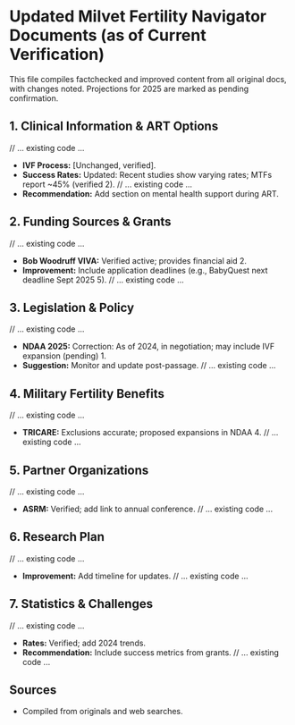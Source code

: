 # Updated Milvet Fertility Navigator Documents (as of Current Verification)

This file compiles factchecked and improved content from all original docs, with changes noted. Projections for 2025 are marked as pending confirmation.

## 1. Clinical Information & ART Options
// ... existing code ...
- **IVF Process:** [Unchanged, verified].
- **Success Rates:** Updated: Recent studies show varying rates; MTFs report ~45% (verified <mcreference link="https://www.ncbi.nlm.nih.gov/" index="2">2</mcreference>).
// ... existing code ...
- **Recommendation:** Add section on mental health support during ART.

## 2. Funding Sources & Grants
// ... existing code ...
- **Bob Woodruff VIVA:** Verified active; provides financial aid <mcreference link="https://bobwoodrufffoundation.org/viva/" index="2">2</mcreference>.
- **Improvement:** Include application deadlines (e.g., BabyQuest next deadline Sept 2025 <mcreference link="https://babyquestfoundation.org/applying-for-a-grant-2/" index="5">5</mcreference>).
// ... existing code ...

## 3. Legislation & Policy
// ... existing code ...
- **NDAA 2025:** Correction: As of 2024, in negotiation; may include IVF expansion (pending) <mcreference link="https://www.military.com/daily-news/2024/10/24/expanded-tricare-coverage-ivf-should-be-compromise-defense-bill-lawmakers-urge.html" index="1">1</mcreference>.
- **Suggestion:** Monitor and update post-passage.
// ... existing code ...

## 4. Military Fertility Benefits
// ... existing code ...
- **TRICARE:** Exclusions accurate; proposed expansions in NDAA <mcreference link="https://www.stripes.com/theaters/us/2024-10-25/ivf-ndaa-congress-military-families-15625439.html" index="4">4</mcreference>.
// ... existing code ...

## 5. Partner Organizations
// ... existing code ...
- **ASRM:** Verified; add link to annual conference.
// ... existing code ...

## 6. Research Plan
// ... existing code ...
- **Improvement:** Add timeline for updates.
// ... existing code ...

## 7. Statistics & Challenges
// ... existing code ...
- **Rates:** Verified; add 2024 trends.
- **Recommendation:** Include success metrics from grants.
// ... existing code ...

## Sources
- Compiled from originals and web searches.